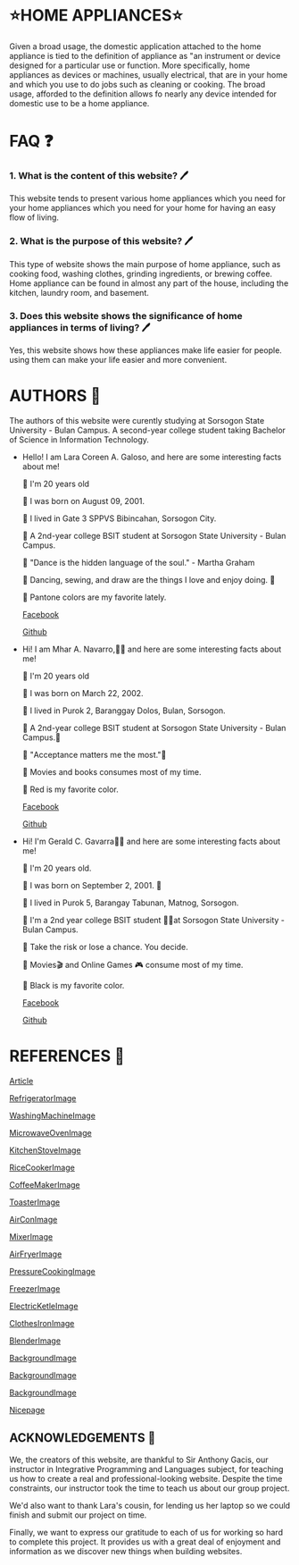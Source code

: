 # ⭐HOME APPLIANCES⭐
 
Given a broad usage, the domestic application attached to the home appliance is tied to the definition of appliance as "an instrument or device designed for a particular use or function. More specifically, home appliances as devices or machines, usually electrical, that are in your home and which you use to do jobs such as cleaning or cooking. The broad usage, afforded to the definition allows fo nearly any device intended for domestic use to be a home appliance.


# FAQ ❓ 

### 1. What is the content of this website?  🖊️

This website tends to present various home appliances which you need for your home appliances which you need for your home for having an easy flow of living.

### 2. What is the purpose of this website?  🖊️

This type of website shows the main purpose of home appliance, such as cooking food, washing clothes, grinding ingredients, or brewing coffee. Home appliance can be found in almost any part of the house, including the kitchen, laundry room, and basement.

### 3. Does this website shows the significance of home appliances in terms of living?  🖊️

Yes, this website shows how these appliances make life easier for people. using them can make your life easier and  more convenient. 


  
# AUTHORS 📒
The authors of this website were curently studying at Sorsogon State University - Bulan Campus. A second-year college student taking Bachelor of Science in Information Technology. 


  * Hello! I am Lara Coreen A. Galoso, and here are some interesting facts about me!

       I'm 20 years old

       I was born on August 09, 2001. 

       I lived in Gate 3 SPPVS Bibincahan, Sorsogon City.

       A 2nd-year college BSIT student at Sorsogon State University - Bulan Campus.

       "Dance is the hidden language of the soul." - Martha Graham

       Dancing, sewing, and draw are the things I love and enjoy doing. 💃

       Pantone colors are my favorite lately.
  
      [Facebook](https://web.facebook.com/lc.galoso)
      
      [Github](https://github.com/laragaloso) 
            
  
  * Hi! I am Mhar A. Navarro,👨‍🎓 and here are some interesting facts about me!

       I'm 20 years old

       I was born on March 22, 2002.
      
       I lived in Purok 2, Baranggay Dolos, Bulan, Sorsogon.

       A 2nd-year college BSIT student at Sorsogon State University - Bulan Campus.🧑

       "Acceptance matters me the most."🎉

       Movies and books consumes most of my time.

       Red is my favorite color.

      [Facebook](https://www.facebook.com/profile.php?id=100075392478229)
      
      [Github](https://github.com/mharnavarro22)


  
  
  * Hi! I'm Gerald C. Gavarra👨‍🎓 and here are some interesting facts about me! 

       I'm 20 years old.

       I was born on September 2, 2001. 🎉

       I lived in Purok 5, Barangay Tabunan, Matnog, Sorsogon.

       I'm a 2nd year college BSIT student 👨‍💻at Sorsogon State University - Bulan Campus.

       Take the risk or lose a chance. You decide.

       Movies🎬 and Online Games 🎮 consume most of my time.

       Black is my favorite color.  
        
      [Facebook](https://www.facebook.com/profile.php?id=100006670065294)

      [Github](https://github.com/GeraldGavarra)


# REFERENCES 🔗
[Article](https://en.m.wikipedia.org/wiki/Home_appliance)

[RefrigeratorImage](https://www.bing.com/images/search?view=detailV2&ccid=vcXzBqLA&id=87257730647F3C4BC2414622F63191DABBBFF03C&thid=OIP.vcXzBqLA1oiJUYpVON8C4AD5D5&mediaurl=https%3A%2F%2Fwww.premiumus.com%2Fdownload.php%3Fpath%3Dpremium_products%2Fwhite_goods%2Frefrigerators%2FPRF7160MS%26filename%3Dlo.jpg%26model%3Dlo_PRF7160MS.jpg&exph=450&expw=450&q=refrigerator+images&simid=608022590384265433&form=IRPRST&ck=3015A2241087046A436AD786683B0C60&selectedindex=5&ajaxhist=0&ajaxserp=0&pivotparams=insightsToken%3Dccid_fV1gZN67*cp_E6620C36F9F99955C501C5EB5E8E13D2*mid_60B78F7515C78742C549F84AA678E39B3D6F3B56*simid_607992744655022753*thid_OIP.fV1gZN67PU-Z5!_VMmNuUNQHaHa&vt=0&sim=11&iss=VSI)

[WashingMachineImage](https://www.bing.com/images/search?view=detailV2&ccid=5fcsgCtM&id=B58CC88AD421D52E507354F34E4B6F0CA51E8819&thid=OIP.5fcsgCtMA5lE9Zm4HRPm5QHaHa&mediaurl=https%3a%2f%2fwww.awardrv.com.au%2fassets%2ffull%2f9312652007834.jpg%3f20171019122918&exph=550&expw=550&q=simple+washing+machine+images&simid=607988995146844763&FORM=IRPRST&ck=5E2C34C382850E60E95D5F0BDF34C7DE&selectedIndex=15&ajaxhist=0&ajaxserp=0)

[MicrowaveOvenImage](https://www.bing.com/images/search?view=detailV2&ccid=YXKk4Hum&id=B857E4ED64B0607AD4E25C66DCECCEEA69427A69&thid=OIP.YXKk4HumnUuNFzlctuF-FgHaHa&mediaurl=https%3a%2f%2fimage.sportsmansguide.com%2fadimgs%2fl%2f2%2f297398_ts.jpg&exph=1155&expw=1155&q=Microwave+Oven+Stainless+Steel&simid=608043274948933691&FORM=IRPRST&ck=37422F195A2DCDB2D1A783BE37C80C4B&selectedIndex=2&ajaxhist=0&ajaxserp=0)

[KitchenStoveImage](https://www.bing.com/images/search?view=detailV2&ccid=msXppjcA&id=361B1C3ACBB410D961AB750E23EF86E8880141C4&thid=OIP.msXppjcAf-IZNOUdCaR2-gHaK3&mediaurl=https%3a%2f%2fthorkitchen.com%2fwp-content%2fuploads%2f2020%2f11%2f48-Inch-Gas-Range-LRG4807U-front-closed-thor-kitchen-1.jpg&exph=1000&expw=682&q=kitchen+stove+images&simid=608025055697317949&FORM=IRPRST&ck=1C392A9F9619E68EFF30ACF5283EC41A&selectedIndex=4&ajaxhist=0&ajaxserp=0)

[RiceCookerImage](https://www.bing.com/images/search?view=detailV2&ccid=psdiN%2bG%2b&id=F8C3B9DCF126A6B64476B9FE558A9E2F975AB84F&thid=OIP.psdiN-G-Pxusf9IuM108MwHaHa&mediaurl=https%3a%2f%2fcdn1.productnation.co%2fstg%2fsites%2f1%2f5fab6df5bcf07.jpeg&exph=1024&expw=1024&q=rice+cooker+images&simid=608008477120217350&FORM=IRPRST&ck=D64779E51B07D7C02607AC8B1963B573&selectedIndex=38&ajaxhist=0&ajaxserp=0)

[CoffeeMakerImage](https://www.bing.com/images/search?view=detailV2&ccid=HUcDyI7V&id=9974CACA40B44AE81D5EAD27A27C9577C31A0A6D&thid=OIP.HUcDyI7Vn1gGMVKTZ3tOLwHaHa&mediaurl=https%3a%2f%2fi5.walmartimages.ca%2fimages%2fEnlarge%2f530%2f995%2f6000197530995.jpg&exph=1500&expw=1500&q=coffee+maker+image&simid=608017457908222454&FORM=IRPRST&ck=87CAB93D163487B662227B0B5683D6D5&selectedIndex=4&ajaxhist=0&ajaxserp=0)

[ToasterImage](https://www.bing.com/images/search?view=detailV2&ccid=W4TcMtmh&id=80F96C9ED382BB84E5DB9773357FBB6BC7FBAD12&thid=OIP.W4TcMtmhySay-UoJW7n6QgHaFE&mediaurl=https%3a%2f%2fwww.oster.ca%2fon%2fdemandware.static%2f-%2fSites-master-catalog%2fdefault%2fdw72fea9ea%2fimages%2fOster%2fca-oster%2fTSSTTRJB31R-033-6.jpg&exph=4751&expw=6930&q=toaster+images&simid=608012883758638858&FORM=IRPRST&ck=F787B51A6C153550C72198A3ED25FB3A&selectedIndex=1&ajaxhist=0&ajaxserp=0)

[AirConImage](https://www.bing.com/images/search?view=detailV2&ccid=yDdlwu9P&id=49BE7994AF0EAC1CA437D5AD2E8FA5495572DD47&thid=OIP.yDdlwu9PL-1BMr9-uBU75AHaHa&mediaurl=https%3A%2F%2Fwww.familyneeds.net%2Fimages%2Fproducts%2Flg-1-ton-heat-and-cool-air-conditioner-ksuh1264na01502089951.jpg&exph=600&expw=600&q=Wall+AC+Units+Air+Conditioning&simid=608000883617973197&form=IRPRST&ck=5FD9446679E8830B3DECE57F9ADDBDE0&selectedindex=1&ajaxhist=0&ajaxserp=0&pivotparams=insightsToken%3Dccid_uQBB0E4J*cp_FCBA51DED4E2BC67DD545AF771AAA999*mid_FBE3A717FD5AF0A92BCD075256FF88F26C7BC1D6*simid_608016388452320289*thid_OIP.uQBB0E4JFXyjT5rijbFq5gHaHa&vt=0&sim=11&iss=VSI&ajaxhist=0&ajaxserp=0)

[MixerImage](https://www.bing.com/images/search?view=detailV2&ccid=m4xnQDTW&id=B1177C27F4F6EDB11640CC26A6DBC615F524B8B7&thid=OIP.m4xnQDTWgAv7zkZgfCrOugHaHa&mediaurl=https%3a%2f%2fi5.walmartimages.com%2fasr%2fa88c0ca6-e66c-4aa4-a26b-e35744be6f86_1.964832aec3f64b36c7994ee001a13aa5.jpeg&exph=2532&expw=2532&q=mixer+images&simid=608030935511495612&FORM=IRPRST&ck=AE8EA6B0A45830766CD7D8344AD671D9&selectedIndex=5&ajaxhist=0&ajaxserp=0)

[AirFryerImage](https://www.bing.com/images/search?view=detailV2&ccid=OnlApMZt&id=FC7CF02D4ED42A6D1076C3CD4CBEC9C6F04F8102&thid=OIP.OnlApMZt-6qRSGtpTYMXjAHaHc&mediaurl=https%3a%2f%2fi5.walmartimages.ca%2fimages%2fEnlarge%2f872%2f712%2f6000201872712.jpg&exph=1500&expw=1491&q=air+fryer+image&simid=608011951752617128&FORM=IRPRST&ck=6F7A010D81527FFF58BFA38755E0E81A&selectedIndex=3&ajaxhist=0&ajaxserp=0)

[PressureCookingImage](https://www.bing.com/images/search?view=detailV2&ccid=OnfcMuu4&id=F437EE237D3A7D5318FA2B6C076E89C05E9A9B32&thid=OIP.OnfcMuu4T8cBkjrH_pFsawHaHa&mediaurl=https%3a%2f%2fi0.wp.com%2fwww.johnsonbecker.com%2fwp-content%2fuploads%2f2017%2f11%2felite-bistro-pressure-cooker-lawsuit.jpeg%3ffit%3d1100%252C1100%26ssl%3d1&exph=1100&expw=1100&q=pressure+cooking+image&simid=608012810741494313&FORM=IRPRST&ck=E18655A5E903410D91B006B161B3C009&selectedIndex=17&ajaxhist=0&ajaxserp=0)

[FreezerImage](https://www.bing.com/images/search?view=detailV2&ccid=3gMV9h8g&id=9589A1A3A6B3D59F8E19190C1F99C4417939FC95&thid=OIP.3gMV9h8gDtynejvPy1Dq-AHaHa&mediaurl=https%3a%2f%2fth.bing.com%2fth%2fid%2fR.de0315f61f200edca77a3bcfcb50eaf8%3frik%3dlfw5eUHEmR8MGQ%26riu%3dhttp%253a%252f%252fimages.chestfreezers.biz%252fl-m%252fnew-chest-deep-freezer-7-cu-ft-V4mfs2Tf3bdO7w.jpg%26ehk%3dNNkW0sFMHZs0iwVdGyCiAOY%252b052SpQtc6UGHSqNff%252fo%253d%26risl%3d%26pid%3dImgRaw%26r%3d0&exph=1600&expw=1600&q=7+Cubic+FT+Chest+Freezer&simid=608017238859588659&FORM=IRPRST&ck=5DC7A12335037960881ED3AB9FB10A17&selectedIndex=0&ajaxhist=0&ajaxserp=0)

[ElectricKetleImage](https://www.bing.com/images/search?view=detailV2&ccid=XV4b83Zp&id=1881AD87CBC32628E6650275F3A0BB5CA82298ED&thid=OIP.XV4b83ZpVo5B1jqJVIBXZAHaHa&mediaurl=https%3a%2f%2fwww.oster.ca%2fon%2fdemandware.static%2f-%2fSites-master-catalog%2fdefault%2fdw5d87126b%2fimages%2fhighres%2fBVSTKT665R-033-1.jpg&exph=1200&expw=1200&q=electric+kettle+image&simid=608001819930722592&FORM=IRPRST&ck=FBE6949A05C5169192DBFE0B84187DBB&selectedIndex=1&ajaxhist=0&ajaxserp=0)

[ClothesIronImage](https://www.bing.com/images/search?view=detailV2&ccid=n7Z0ZKKS&id=DDC1BA376827B1D7607FCBA1C256DC6164DB6BF8&thid=OIP.n7Z0ZKKSGB5W01isaikNvwHaGz&mediaurl=https%3A%2F%2Fgovanmani.durban%2Fwp-content%2Fuploads%2F2021%2F03%2FGC2141_24-IMS-en_ZA.jpeg&exph=883&expw=960&q=clothes+iron+image&simid=608042634999122961&form=IRPRST&ck=E238179BC2229816A3F950682991D182&selectedindex=1&ajaxhist=0&ajaxserp=0pivotparams=insightsToken%3Dccid_a5DBlA6P*cp_4DE979EC5932FB75B638E5B11332C565*mid_786E15D8655E1FAC151D53E8BCE1D221420F46A6*simid_608019571028599272*thid_OIP.a5DBlA6P!_d5dLLC7kYKqewAAAA&vt=0&sim=11&iss=VSI&ajaxhist=0&ajaxserp=0)

[BlenderImage](https://www.bing.com/images/search?view=detailV2&ccid=Y5t0CuEa&id=83F5D323FAFE260D9DBD7693AC47CBF5EA822E1F&thid=OIP.Y5t0CuEawG3_9KcVkfX23QHaHa&mediaurl=https%3a%2f%2fth.bing.com%2fth%2fid%2fR.639b740ae11ac06dfff4a71591f5f6dd%3frik%3dHy6C6vXLR6yTdg%26riu%3dhttp%253a%252f%252fwww.webstaurantstore.com%252fimages%252fproducts%252fextra_large%252f107044%252f559345.jpg%26ehk%3d3z1tth%252f7NEafbjqvOkxzUcVJ7WVxg3S5YaEl3OdM%252b6U%253d%26risl%3d%26pid%3dImgRaw%26r%3d0&exph=1000&expw=1000&q=Pink+Blender&simid=608007042611160207&FORM=IRPRST&ck=FB32D9498FBEF0D78E23BD8DF8009DDD&selectedIndex=0&ajaxhist=0&ajaxserp=0)

[BackgroundImage](https://www.bing.com/images/search?view=detailV2&ccid=BC4mD9bJ&id=00829ED73A6290522C6A98B0D2CCB1AE8A6A4894&thid=OIP.BC4mD9bJl6buaXYP-Su4IQHaEA&mediaurl=https%3a%2f%2fwww.residentialproductsonline.com%2fsites%2frpo%2ffiles%2fFull-Kitchen-Suite-Italian.jpg&exph=1907&expw=3525&q=Home+Kitchen+Appliances&simid=608048458974978400&FORM=IRPRST&ck=A98D7B5B11A3E7F630A75E85FA145B9B&selectedIndex=10&ajaxhist=0&ajaxserp=0)

[BackgroundImage](https://www.bing.com/images/search?view=detailV2&ccid=mSNBX71y&id=EFB1CA8A035F454A234BDAE9FAD67E0DE0097DF7&thid=OIP.mSNBX71yqVZKx_qK2QxKEgHaFj&mediaurl=https%3a%2f%2fbeltwaybuilders.com%2fwp-content%2fuploads%2f2019%2f01%2fHow-To-Choose-Appliance-Color-for-Your-Kitchen.jpg&exph=887&expw=1182&q=Home+Kitchen+Appliances&simid=608039078755452568&FORM=IRPRST&ck=27052FD80C06C32AD983EAE60A285559&selectedIndex=22&ajaxhist=0&ajaxserp=0)

[BackgroundImage](https://www.bing.com/images/search?view=detailV2&ccid=tqfz2hDh&id=233EEC8BA955C2357A550E73F525FC75DDC895CB&thid=OIP.tqfz2hDhF8E1R1p6zcLPegHaE8&mediaurl=https%3a%2f%2fs3-ap-southeast-2.amazonaws.com%2fgetquickspark.com.au%2fghost-content%2f2019%2f12%2fHow-Long-Should-Your-Electrical-Appliances-Last.jpg&exph=1000&expw=1500&q=Images+of+Appliances&simid=607992542788484251&FORM=IRPRST&ck=FD5F80A8C5590BF48F30EDA412D53F26&selectedIndex=6&ajaxhist=0&ajaxserp=0)

[Nicepage](https://nicepage.com)




## ACKNOWLEDGEMENTS 🌻

We, the creators of this website, are thankful to Sir Anthony Gacis, our instructor in Integrative Programming and Languages subject, for teaching us how to create a real and professional-looking website. Despite the time constraints, our instructor took the time to teach us about our group project.

We'd also want to thank Lara's cousin, for lending us her laptop so we could finish and submit our project on time.

Finally, we want to express our gratitude to each of us for working so hard to complete this project. It provides us with a great deal of enjoyment and information as we discover new things when building websites.






